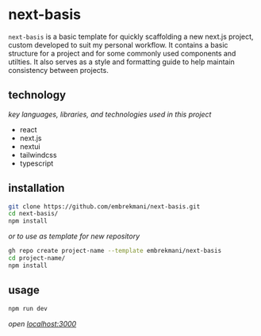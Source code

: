 # next-basis

`next-basis` is a basic template for quickly scaffolding a new next.js project, custom developed to suit my personal workflow. It contains a basic structure for a project and for some commonly used components and utilties. It also serves as a style and formatting guide to help maintain consistency between projects.

## technology

_key languages, libraries, and technologies used in this project_

-   react
-   next.js
-   nextui
-   tailwindcss
-   typescript

## installation

```bash
git clone https://github.com/embrekmani/next-basis.git
cd next-basis/
npm install
```

_or to use as template for new repository_

```bash
gh repo create project-name --template embrekmani/next-basis
cd project-name/
npm install
```

## usage

```bash
npm run dev
```

_open [localhost:3000](http://localhost:3000)_
